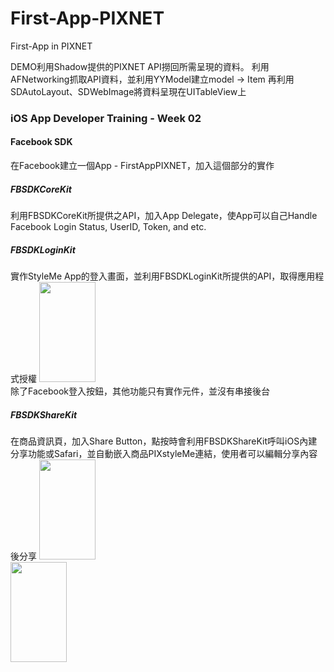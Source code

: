 # First-App-PIXNET
First-App in PIXNET

DEMO利用Shadow提供的PIXNET API撈回所需呈現的資料。
利用AFNetworking抓取API資料，並利用YYModel建立model -> Item
再利用SDAutoLayout、SDWebImage將資料呈現在UITableView上

### iOS App Developer Training - Week 02

#### Facebook SDK
在Facebook建立一個App - FirstAppPIXNET，加入這個部分的實作

##### FBSDKCoreKit
利用FBSDKCoreKit所提供之API，加入App Delegate，使App可以自己Handle Facebook Login Status, UserID, Token, and etc.

##### FBSDKLoginKit
實作StyleMe App的登入畫面，並利用FBSDKLoginKit所提供的API，取得應用程式授權
<img src="/img/登入畫面.png)" height="160" width="90"><br>
除了Facebook登入按鈕，其他功能只有實作元件，並沒有串接後台

##### FBSDKShareKit
在商品資訊頁，加入Share Button，點按時會利用FBSDKShareKit呼叫iOS內建分享功能或Safari，並自動嵌入商品PIXstyleMe連結，使用者可以編輯分享內容後分享
<img src="/img/分享資訊.png)" height="160" width="90"><br>
<img src="/img/分享結果.png)" height="160" width="90"><br>
